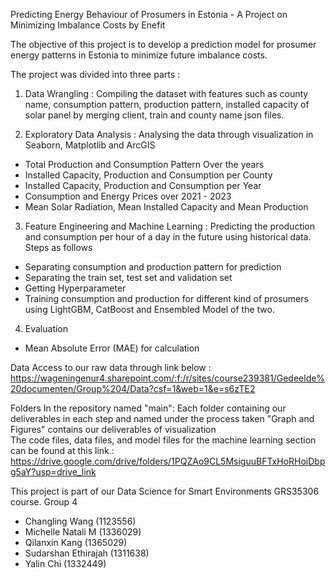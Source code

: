 Predicting Energy Behaviour of Prosumers in Estonia - A Project on Minimizing Imbalance Costs by Enefit

The objective of this project is to develop a prediction model for prosumer energy patterns in Estonia to minimize future imbalance costs.

The project was divided into three parts :
1. Data Wrangling : Compiling the dataset with features such as county name, consumption pattern, production pattern, installed capacity of solar panel by merging client, train and county name json files.

2. Exploratory Data Analysis : Analysing the data through visualization in Seaborn, Matplotlib and ArcGIS
- Total Production and Consumption Pattern Over the years
- Installed Capacity, Production and Consumption per County
- Installed Capacity, Production and Consumption per Year
- Consumption and Energy Prices over 2021 - 2023
- Mean Solar Radiation, Mean Installed Capacity and Mean Production

3. Feature Engineering and Machine Learning : Predicting the production and consumption per hour of a day in the future using historical data. 
Steps as follows 
- Separating consumption and production pattern for prediction
- Separating the train set, test set and validation set
- Getting Hyperparameter
- Training consumption and production for different kind of prosumers using LightGBM, CatBoost and Ensembled Model of the two.
4. Evaluation
- Mean Absolute Error (MAE) for  calculation

Data 
Access to our raw data through link below : https://wageningenur4.sharepoint.com/:f:/r/sites/course239381/Gedeelde%20documenten/Group%204/Data?csf=1&web=1&e=s6zTE2

Folders
In the repository named "main": Each folder containing our deliverables in each step and named under the process taken
"Graph and Figures" contains our deliverables of visualization    
The code files, data files, and model files for the machine learning section can be found at this link.: https://drive.google.com/drive/folders/1PQZAo9CL5MsiguuBFTxHoRHoiDbpg5aY?usp=drive_link

This project is part of our Data Science for Smart Environments GRS35306 course.
Group 4
- Changling Wang (1123556)
- Michelle Natali M (1336029)
- Qilanxin Kang (1365029)
- Sudarshan Ethirajah (1311638)
- Yalin Chi (1332449)
